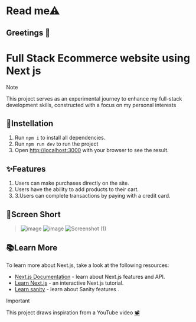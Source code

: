 # Read me⚠ 
## Greetings 💐


# Full Stack Ecommerce website using Next js
>[!NOTE]
>This project serves as an experimental journey to enhance my full-stack development skills, constructed with a focus on my personal interests


## 🚀Instellation
  1. Run ``` npm i ``` to install all dependencies.
  2. Run ``` npm run dev ``` to run the project
  3. Open [http://localhost:3000](http://localhost:3000) with your browser to see the result.

## ✨Features
1. Users can make purchases directly on the site.
2. Users have the ability to add products to their cart.
3. 3.Users can complete transactions by paying with a credit card.

## 📸Screen Short
>![image](https://github.com/jaisuriya97/Full-Stack-Ecommerce/assets/80122325/3d49a8e8-5161-45d0-a4dc-d99dbe7e2e27)
>![image](https://github.com/jaisuriya97/Full-Stack-Ecommerce/assets/80122325/0aac5e74-8cb2-4b95-aedd-1e3f1026eb66)
>![Screenshot (1)](https://github.com/jaisuriya97/Full-Stack-Ecommerce/assets/80122325/953aec14-8940-48ec-b4c0-d5ef029561f9)


  


## 📚Learn More

To learn more about Next.js, take a look at the following resources:

- [Next.js Documentation](https://nextjs.org/docs) - learn about Next.js features and API.
- [Learn Next.js](https://nextjs.org/learn) - an interactive Next.js tutorial.
- [Learn sanity](https://www.sanity.io/docs) - learn about Sanity features .

>[!IMPORTANT]
>This project draws inspiration from a YouTube video [📽️](https://youtu.be/4mOkFXyxfsU?si=Xi84dtkKhn3qj0EG)
